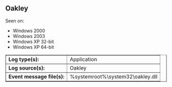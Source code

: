 ## Oakley

Seen on:
* Windows 2000
* Windows 2003
* Windows XP 32-bit
* Windows XP 64-bit

<table border="1" class="docutils">
  <tbody>
    <tr>
      <td><b>Log type(s):</b></td>
      <td>Application</td>
    </tr>
    <tr>
      <td><b>Log source(s):</b></td>
      <td>Oakley</td>
    </tr>
    <tr>
      <td><b>Event message file(s):</b></td>
      <td>%systemroot%\system32\oakley.dll</td>
    </tr>
  </tbody>
</table>

&nbsp;

